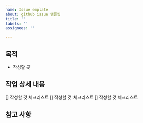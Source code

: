 ```yaml
---
name: Issue emplate
about: github issue 템플릿
title: ''
labels: ''
assignees: ''

---
```


## 목적
*  작성할 곳
## 작업 상세 내용
[]  작성할 것 체크리스트
[]  작성할 것 체크리스트
[]  작성할 것 체크리스트
## 참고 사항
